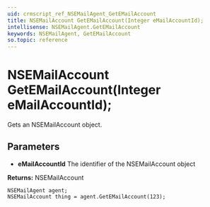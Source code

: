 ```yaml
---
uid: crmscript_ref_NSEMailAgent_GetEMailAccount
title: NSEMailAccount GetEMailAccount(Integer eMailAccountId);
intellisense: NSEMailAgent.GetEMailAccount
keywords: NSEMailAgent, GetEMailAccount
so.topic: reference
---
```


# NSEMailAccount GetEMailAccount(Integer eMailAccountId);

Gets an NSEMailAccount object.

## Parameters

* **eMailAccountId** The identifier of the NSEMailAccount object

**Returns:** NSEMailAccount

```crmscript
NSEMailAgent agent;
NSEMailAccount thing = agent.GetEMailAccount(123);
```

